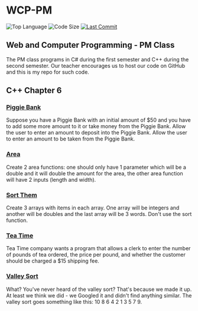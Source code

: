 # WCP-PM

![Top Language](https://img.shields.io/github/languages/top/doccodes/wcp-pm.svg?style=flat)
![Code Size](https://img.shields.io/github/languages/code-size/doccodes/wcp-pm.svg?style=flat)
[![Last Commit](https://img.shields.io/github/last-commit/doccodes/wcp-pm.svg?style=flat)](https://github.com/doccodes/wcp-pm/commit/master)

## Web and Computer Programming - PM Class
The PM class programs in C# during the first semester and C++ during the second semester. Our teacher encourages us to host our code on GitHub and this is my repo for such code.

## C++ Chapter 6
### [Piggie Bank](vspiggie)
Suppose you have a Piggie Bank with an initial amount of $50 and you have to add some more amount to it or take money from the Piggie Bank. Allow the user to enter an amount to deposit into the Piggie Bank. Allow the user to enter an amount to be taken from the Piggie Bank.
### [Area](vsarea)
Create 2 area functions: one should only have 1 parameter which will be a double and it will double the amount for the area, the other area function will have 2 inputs (length and width).
### [Sort Them](vssort)
Create 3 arrays with items in each array. One array will be integers and another will be doubles and the last array will be 3 words. Don't use the sort function. 
### [Tea Time](teatime)
Tea Time company wants a program that allows a clerk to enter the number of pounds of tea ordered, the price per pound, and whether the customer should be charged a $15 shipping fee.
### [Valley Sort](valleysort)
What? You've never heard of the valley sort? That's because we made it up. At least we think we did - we Googled it and didn't find anything similar. The valley sort goes something like this: 10 8 6 4 2 1 3 5 7 9.